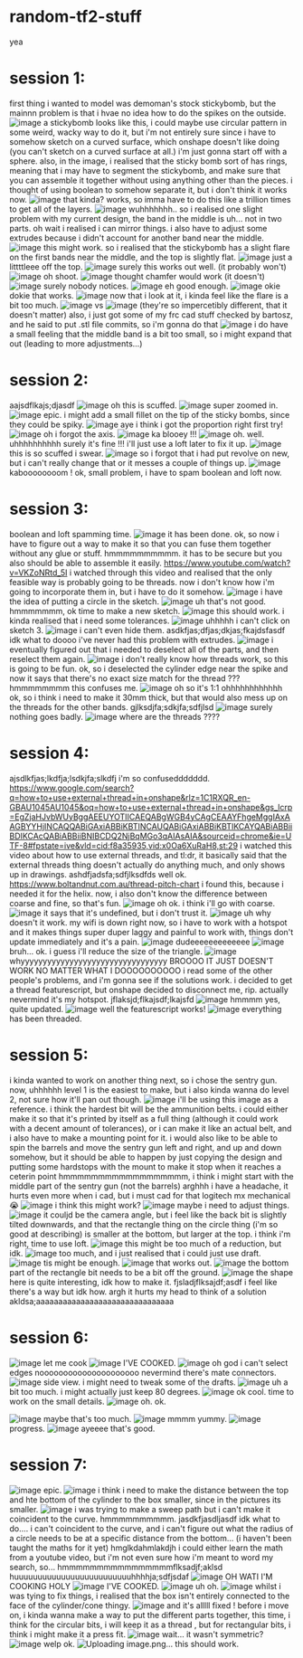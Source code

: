 # random-tf2-stuff
yea

# session 1:
first thing i wanted to model was demoman's stock stickybomb, but the mainnn problem is that i hvae no idea how to do the spikes on the outside. 
![image](https://github.com/user-attachments/assets/60ff2e51-8502-43ca-b1cd-3aa1141e975c)
a stickybomb looks like this, i could maybe use circular pattern in some weird, wacky way to do it, but i'm not entirely sure since i have to somehow sketch on a curved surface, which onshape doesn't like doing (you can't sketch on a curved surface at all.)
i'm just gonna start off with a sphere. 
also, in the image, i realised that the sticky bomb sort of has rings, meaning that i may have to segment the stickybomb, and make sure that you can assemble it together without using anything other than the pieces. 
i thought of using boolean to somehow separate it, but i don't think it works now. 
![image](https://github.com/user-attachments/assets/033cc44d-f108-4ebe-af6f-b58e54f1a64c)
that kinda? works, so imma have to do this like a trillion times to get all of the layers. 
![image](https://github.com/user-attachments/assets/33433da7-30ea-49bb-8f07-3f442491333a)
wuhhhhhhh..
so i realised one slight problem with my current design, the band in the middle is uh... not in two parts. 
oh wait i realised i can mirror things. 
i also have to adjust some extrudes because i didn't account for another band near the middle. 
![image](https://github.com/user-attachments/assets/c28ab5a0-400b-469f-9acd-8f6834341fdb)
this might work. 
so i realised that the stickybomb has a slight flare on the first bands near the middle, and the top is slightly flat. 
![image](https://github.com/user-attachments/assets/97c8b879-cb39-4acb-b2fe-e66243c1a6cf)
just a littttleee off the top. 
![image](https://github.com/user-attachments/assets/bc10bc98-7991-45de-a631-dfc525b6c301)
surely this works out well. (it probably won't)
![image](https://github.com/user-attachments/assets/34e90394-be17-4b11-b4b2-748f09921d8d)
oh shoot. 
![image](https://github.com/user-attachments/assets/87ff423c-c5a7-4fac-b4c3-1498000680dd)
thought chamfer would work (it doesn't)
![image](https://github.com/user-attachments/assets/183e8504-f1c1-42b4-965f-80c6b3be5c90)
surely nobody notices. 
![image](https://github.com/user-attachments/assets/a2d4c7c4-cb46-4206-8bde-99ef3024adbe)
eh good enough. 
![image](https://github.com/user-attachments/assets/183bb1e2-bf13-497f-a3f9-714d2181459c)
okie dokie that works. 
![image](https://github.com/user-attachments/assets/e58c0f16-a726-414b-bd1c-9e75bc818ba8)
now that i look at it, i kinda feel like the flare is a bit too much. 
![image](https://github.com/user-attachments/assets/3d69b8a3-d47a-4b82-a1c0-17210cd7f6f6)
vs
![image](https://github.com/user-attachments/assets/41ddb4b9-699f-460d-8d08-8f0e5a614134)
(they're so impercetibly different, that it doesn't matter)
also, i just got some of my frc cad stuff checked by bartosz, and he said to put .stl file commits, so i'm gonna do that 
![image](https://github.com/user-attachments/assets/14b823af-6a08-4ac1-8405-6517eb348e31)
i do have a small feeling that the middle band is a bit too small, so i might expand that out (leading to more adjustments...)

# session 2:
aajsdflkajs;djasdf
![image](https://github.com/user-attachments/assets/d0a40ded-e795-472f-81e8-7e48d14aee61)
oh this is scuffed. 
![image](https://github.com/user-attachments/assets/d20c15f3-557e-41a7-9ed2-0519112c5641)
super zoomed in. 
![image](https://github.com/user-attachments/assets/6304ed8e-0287-4ee8-8591-844c977d3d65)
epic. 
i might add a small fillet on the tip of the sticky bombs, since they could be spiky. 
![image](https://github.com/user-attachments/assets/0b703ba4-0a14-4495-a96f-318c57919343)
aye i think i got the proportion right first try!
![image](https://github.com/user-attachments/assets/e79663dd-8a34-4adc-bfd0-857d80a021cb)
oh i forgot the axis. 
![image](https://github.com/user-attachments/assets/f9a9669a-3186-424c-be99-43dece5f4c59)
ka blooey !!!
![image](https://github.com/user-attachments/assets/08011e5f-1e7b-41e2-8563-e1de808b9090)
oh.
well.
uhhhhhhhhhh surely it's fine !!!
i'll just use a loft later to fix it up. 
![image](https://github.com/user-attachments/assets/f66e8049-6ead-4666-873d-783d5a119e4f)
this is so scuffed i swear. 
![image](https://github.com/user-attachments/assets/a37b55c5-c37a-4b68-aaa2-61b697498a49)
so i forgot that i had put revolve on new, but i can't really change that or it messes a couple of things up. 
![image](https://github.com/user-attachments/assets/d416e418-c575-4f3d-b5b0-de0972d48753)
kaboooooooom !
ok, small problem, i have to spam boolean and loft now. 

# session 3:
boolean and loft spamming time. 
![image](https://github.com/user-attachments/assets/e4427858-546f-41d5-9f77-8c74d17028d2)
it has been done. 
ok, so now i have to figure out a way to make it so that you can fuse them together without any glue or stuff. 
hmmmmmmmmmm.
it has to be secure but you also should be able to assemble it easily. 
https://www.youtube.com/watch?v=VKZoNRtd_5I
i watched through this video and realised that the only feasible way is probably going to be threads. now i don't know how i'm going to incorporate them in, but i have to do it somehow. 
![image](https://github.com/user-attachments/assets/2dc0ff47-5704-489d-92a7-87cd2c9e66b2)
i have the idea of putting a circle in the sketch.
![image](https://github.com/user-attachments/assets/818b5ab0-8a4a-498f-8cce-7e44cadad32a)
uh that's not good. 
hmmmmmmm, ok time to make a new sketch. 
![image](https://github.com/user-attachments/assets/f3f89b07-96bd-49ac-8fc3-87b2404dd660)
this should work. 
i kinda realised that i need some tolerances. 
![image](https://github.com/user-attachments/assets/10d7cb01-90e1-4ce4-89d7-e291f96bb935)
uhhhhh i can't click on sketch 3.
![image](https://github.com/user-attachments/assets/99eef6aa-845f-4f92-b166-5b4efe1e679f)
i can't even hide them. 
asdkfjas;dfjas;dkjas;fkajdsfasdf
idk what to doooo
i've never had this problem with extrudes. 
![image](https://github.com/user-attachments/assets/6dac654a-d5d5-4392-8222-23f9c0c90afb)
i eventually figured out that i needed to deselect all of the parts, and then reselect them again. 
![image](https://github.com/user-attachments/assets/ca1e7216-8bec-4156-9534-240ad540484e)
i don't really know how threads work, so this is going to be fun. 
ok, so i deselected the cylinder edge near the spike and now it says that there's no exact size match for the thread ???
hmmmmmmmm this confuses me. 
![image](https://github.com/user-attachments/assets/a915c075-38a2-457a-b57f-436a8b2b1cc1)
oh so it's 1:1 ohhhhhhhhhhhh
ok, so i think i need to make it 30mm thick, but that would also mess up on the threads for the other bands.
gjlksdjfa;sdkjfa;sdfjlsd
![image](https://github.com/user-attachments/assets/72dbfb1d-8c48-4f19-94cd-501ec2f3c27f)
surely nothing goes badly. 
![image](https://github.com/user-attachments/assets/1bca99b3-c527-4ee5-beb1-3e2ea424d2f8)
where are the threads ????

# session 4:
ajsdlkfjas;lkdfja;lsdkjfa;slkdfj
i'm so confuseddddddd.
https://www.google.com/search?q=how+to+use+external+thread+in+onshape&rlz=1C1RXQR_en-GBAU1045AU1045&oq=how+to+use+external+thread+in+onshape&gs_lcrp=EgZjaHJvbWUyBggAEEUYOTIICAEQABgWGB4yCAgCEAAYFhgeMggIAxAAGBYYHjINCAQQABiGAxiABBiKBTINCAUQABiGAxiABBiKBTIKCAYQABiABBiiBDIKCAcQABiABBiiBNIBCDQ2NjBqMGo3qAIAsAIA&sourceid=chrome&ie=UTF-8#fpstate=ive&vld=cid:f8a35935,vid:x0Oa6XuRaH8,st:29
i watched this video about how to use external threads, and tl:dr, it basically said that the external threads thing doesn't actually do anything much, and only shows up in drawings. ashdfjadsfa;sdfjlksdfds
well ok. 
https://www.boltandnut.com.au/thread-pitch-chart
i found this, because i needed it for the helix. 
now, i also don't know the difference between coarse and fine, so that's fun. 
![image](https://github.com/user-attachments/assets/af2f0358-0bc8-4ea5-a843-b50d2e52d05c)
oh ok.
i think i'll go with coarse. 
![image](https://github.com/user-attachments/assets/6d99cdd9-9e6c-48f7-9878-3dc6c92aad37)
it says that it's undefined, but i don't trust it. 
![image](https://github.com/user-attachments/assets/2da85605-e060-4064-b352-83ef5e35e464)
uh why doesn't it work. 
my wifi is down right now, so i have to work with a hotspot and it makes things super duper laggy and painful to work with, things don't update immediately and it's a pain.
![image](https://github.com/user-attachments/assets/23910817-d954-4501-82bf-cbec840192fc)
dudeeeeeeeeeeeee
![image](https://github.com/user-attachments/assets/f3fc964d-e5a1-487b-b151-5564d4e6b83b)
bruh... ok. i guess i'll reduce the size of the triangle. 
![image](https://github.com/user-attachments/assets/66344e92-d0d5-412c-b573-7ac756936cda)
whyyyyyyyyyyyyyyyyyyyyyyyyyyyyyyyyy
BROOOO IT JUST DOESN'T WORK NO MATTER WHAT I DOOOOOOOOOO
i read some of the other people's problems, and i'm gonna see if the solutions work. 
i decided to get a thread featurescript, but onshape decided to disconnect me, rip. 
actually nevermind it's my hotspot. jflaksjd;flkajsdf;lkajsfd
![image](https://github.com/user-attachments/assets/55619d2b-f791-4a5f-bf58-a485e6f14572)
hmmmm yes, quite updated. 
![image](https://github.com/user-attachments/assets/0b8f7488-45d6-478d-b055-fdb0fe0ec809)
well the featurescript works!
![image](https://github.com/user-attachments/assets/63a8bbf2-fe31-4f69-839c-ad8f0f32e0b0)
everything has been threaded. 

# session 5:
i kinda wanted to work on another thing next, so i chose the sentry gun. now, uhhhhhh
level 1 is the easiest to make, but i also kinda wanna do level 2, not sure how it'll pan out though.
![image](https://github.com/user-attachments/assets/ad2af01a-4eed-467c-87b5-b905d69c26b4)
i'll be using this image as a reference. i think the hardest bit will be the ammunition belts. i could either make it so that it's printed by itself as a full thing (although it could work with a decent amount of tolerances), or i can make it like an actual belt, and i also have to make a mounting point for it.
i would also like to be able to spin the barrels and move the sentry gun left and right, and up and down somehow, but it should be able to happen by just copying the design and putting some hardstops with the mount to make it stop when it reaches a ceterin point
hmmmmmmmmmmmmmmmmmm, i think i might start with the middle part of the sentry gun (not the barrels)
arghhh i have a headache, it hurts even more when i cad, but i must cad for that logitech mx mechanical 😭
![image](https://github.com/user-attachments/assets/ef893f67-ee62-4919-90ed-fd47c74270dd)
i think this might work?
![image](https://github.com/user-attachments/assets/07169ad0-e583-4781-a07e-cec28ffd8e99)
maybe i need to adjust things. 
![image](https://github.com/user-attachments/assets/3fc70b17-49b5-4a28-a56d-09d9051764b4)
it couljd be the camera angle, but i feel like the back bit is slightly tilted downwards, and that the rectangle thing on the circle thing (i'm so good at describing) is smaller at the bottom, but larger at the top.
i think i'm right, time to use loft. 
![image](https://github.com/user-attachments/assets/f0382ff0-2ff0-4d56-8d18-0058b0571a66)
this might be too much of a reduction, but idk. 
![image](https://github.com/user-attachments/assets/3c7c32e4-36a0-47a0-b09c-5736daed433e)
too much, and i just realised that i could just use draft. 
![image](https://github.com/user-attachments/assets/d5cb57dc-de4c-4830-bae5-0d4f81bcd450)
tis might be enough. 
![image](https://github.com/user-attachments/assets/322b9e02-8660-4858-8f7c-fa8ead6ebefb)
that works out. 
![image](https://github.com/user-attachments/assets/a06693de-19c1-4bd7-84d1-33d15edb358a)
the bottom part of the rectangle bit needs to be a bit off the ground. 
![image](https://github.com/user-attachments/assets/ca51ae38-368a-4749-8de0-b6cc09ec8aff)
the shape here is quite interesting, idk how to make it. fjsladjflksajdf;asdf
i feel like there's a way but idk how. 
argh it hurts my head to think of a solution
akldsa;aaaaaaaaaaaaaaaaaaaaaaaaaaaaaaa

# session 6:
![image](https://github.com/user-attachments/assets/5b78347d-a6c6-4403-a2bf-01e0db1d7cb5)
let me cook
![image](https://github.com/user-attachments/assets/de333a8b-c928-43dd-b8e4-0cafde6c9309)
I'VE COOKED. 
![image](https://github.com/user-attachments/assets/ad7776a9-4097-4728-b1f8-fe0ce1e294d8)
oh god i can't select edges nooooooooooooooooooooo
nevermind there's mate connectors. 
![image](https://github.com/user-attachments/assets/42fb2dd8-96b0-42ef-807f-4c5bcffe7484)
side view. 
i might need to tweak some of the drafts. 
![image](https://github.com/user-attachments/assets/b97a8f04-48f2-497c-a754-7e82caf879e9)
uh a bit too much. 
i might actually just keep 80 degrees. 
![image](https://github.com/user-attachments/assets/6c15cceb-8193-4640-a108-d655a5ff48f3)
ok cool. time to work on the small details. 
![image](https://github.com/user-attachments/assets/7d17347b-5c25-4519-b215-555f7eac8f2f)
oh. ok. 

![image](https://github.com/user-attachments/assets/56f12f24-3a92-45d4-90a5-3c203ffa1355)
maybe that's too much. 
![image](https://github.com/user-attachments/assets/44c8c7ea-5116-4d0c-9489-354f41cd2faf)
mmmm yummy.
![image](https://github.com/user-attachments/assets/8a5a87a4-a54d-4ba9-b57d-98fbe7901c75)
progress.
![image](https://github.com/user-attachments/assets/f8ee5c1e-5d5b-4ab4-884e-f1092cc7516f)
ayeeee that's good. 

# session 7:
![image](https://github.com/user-attachments/assets/b769ee26-9d80-4083-a1ed-302e9445fa9d)
epic.
![image](https://github.com/user-attachments/assets/5cb38b9b-ce9f-4185-bc8f-48111ecaf60a)
i think i need to make the distance between the top and hte bottom of the cylinder to the box smaller, since in the pictures its smaller. 
![image](https://github.com/user-attachments/assets/4fc90764-f234-4cf9-a050-260072f31f40)
i was trying to make a sweep path but i can't make it coincident to the curve. 
hmmmmmmmmmm.
jasdkfjasdljasdf idk what to do....
i can't coincident to the curve, and i can't figure out what the radius of a circle needs to be at a specific distance from the bottom... (i haven't been taught the maths for it yet)
hmglkdahmlakdjh
i could either learn the math from a youtube video, but i'm not even sure how i'm meant to word my search, so...
hmmmmmmmmmmmmmmmmflksadjf;aklsd
huuuuuuuuuuuuuuuuuuuuuuuuuhhhhja;sdfjsdaf
![image](https://github.com/user-attachments/assets/2d7df967-6d18-4015-b0a3-a866c36e26f1)
OH WATI I'M COOKING HOLY
![image](https://github.com/user-attachments/assets/1118fa66-2f54-4600-b9ea-eb0328de0d64)
I'VE COOKED.
![image](https://github.com/user-attachments/assets/7403374d-d384-4e19-8b2a-bb651608fe2e)
uh oh. 
![image](https://github.com/user-attachments/assets/cc0d275a-8780-4941-9b46-35a690594df3)
whilst i was tying to fix things, i realised that the box isn't entirely connected to the face of the cylinder/cone thingy. 
![image](https://github.com/user-attachments/assets/235af666-4fe8-4da7-9488-27e404293ea6)
and it's alllll fixed !
before i move on, i kinda wanna make a way to put the different parts together, this time, i think for the circular bits, i will keep it as a thread , but for rectangular bits, i think i might make it a press fit.
![image](https://github.com/user-attachments/assets/b112524d-8e92-4dac-8bb1-4914d42e0e6a)
wait... it wasn't symmetric?
![image](https://github.com/user-attachments/assets/82a22f7f-b20b-4af5-bea7-697d6af88a97)
welp ok.
![Uploading image.png…]()
this should work. 
